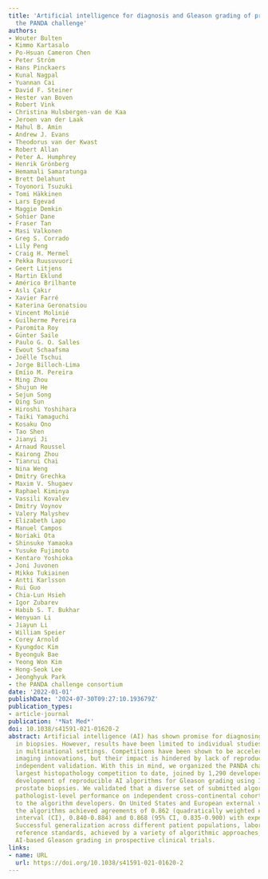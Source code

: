 ```yaml
---
title: 'Artificial intelligence for diagnosis and Gleason grading of prostate cancer:
  the PANDA challenge'
authors:
- Wouter Bulten
- Kimmo Kartasalo
- Po-Hsuan Cameron Chen
- Peter Ström
- Hans Pinckaers
- Kunal Nagpal
- Yuannan Cai
- David F. Steiner
- Hester van Boven
- Robert Vink
- Christina Hulsbergen-van de Kaa
- Jeroen van der Laak
- Mahul B. Amin
- Andrew J. Evans
- Theodorus van der Kwast
- Robert Allan
- Peter A. Humphrey
- Henrik Grönberg
- Hemamali Samaratunga
- Brett Delahunt
- Toyonori Tsuzuki
- Tomi Häkkinen
- Lars Egevad
- Maggie Demkin
- Sohier Dane
- Fraser Tan
- Masi Valkonen
- Greg S. Corrado
- Lily Peng
- Craig H. Mermel
- Pekka Ruusuvuori
- Geert Litjens
- Martin Eklund
- Américo Brilhante
- Aslı Çakır
- Xavier Farré
- Katerina Geronatsiou
- Vincent Molinié
- Guilherme Pereira
- Paromita Roy
- Günter Saile
- Paulo G. O. Salles
- Ewout Schaafsma
- Joëlle Tschui
- Jorge Billoch-Lima
- Emíio M. Pereira
- Ming Zhou
- Shujun He
- Sejun Song
- Qing Sun
- Hiroshi Yoshihara
- Taiki Yamaguchi
- Kosaku Ono
- Tao Shen
- Jianyi Ji
- Arnaud Roussel
- Kairong Zhou
- Tianrui Chai
- Nina Weng
- Dmitry Grechka
- Maxim V. Shugaev
- Raphael Kiminya
- Vassili Kovalev
- Dmitry Voynov
- Valery Malyshev
- Elizabeth Lapo
- Manuel Campos
- Noriaki Ota
- Shinsuke Yamaoka
- Yusuke Fujimoto
- Kentaro Yoshioka
- Joni Juvonen
- Mikko Tukiainen
- Antti Karlsson
- Rui Guo
- Chia-Lun Hsieh
- Igor Zubarev
- Habib S. T. Bukhar
- Wenyuan Li
- Jiayun Li
- William Speier
- Corey Arnold
- Kyungdoc Kim
- Byeonguk Bae
- Yeong Won Kim
- Hong-Seok Lee
- Jeonghyuk Park
- the PANDA challenge consortium
date: '2022-01-01'
publishDate: '2024-07-30T09:27:10.193679Z'
publication_types:
- article-journal
publication: '*Nat Med*'
doi: 10.1038/s41591-021-01620-2
abstract: Artificial intelligence (AI) has shown promise for diagnosing prostate cancer
  in biopsies. However, results have been limited to individual studies, lacking validation
  in multinational settings. Competitions have been shown to be accelerators for medical
  imaging innovations, but their impact is hindered by lack of reproducibility and
  independent validation. With this in mind, we organized the PANDA challenge--the
  largest histopathology competition to date, joined by 1,290 developers--to catalyze
  development of reproducible AI algorithms for Gleason grading using 10,616 digitized
  prostate biopsies. We validated that a diverse set of submitted algorithms reached
  pathologist-level performance on independent cross-continental cohorts, fully blinded
  to the algorithm developers. On United States and European external validation sets,
  the algorithms achieved agreements of 0.862 (quadratically weighted κ, 95% confidence
  interval (CI), 0.840-0.884) and 0.868 (95% CI, 0.835-0.900) with expert uropathologists.
  Successful generalization across different patient populations, laboratories and
  reference standards, achieved by a variety of algorithmic approaches, warrants evaluating
  AI-based Gleason grading in prospective clinical trials.
links:
- name: URL
  url: https://doi.org/10.1038/s41591-021-01620-2
---
```

